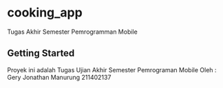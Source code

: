 # cooking_app

Tugas Akhir Semester Pemrogramman Mobile

## Getting Started

Proyek ini adalah Tugas Ujian Akhir Semester Pemrograman Mobile
Oleh :
Gery Jonathan Manurung
211402137

